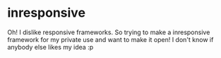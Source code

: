 # inresponsive
Oh! I dislike responsive frameworks. So trying to make a inresponsive framework for my private use and want to make it open! I don't know if anybody else likes my idea :p
